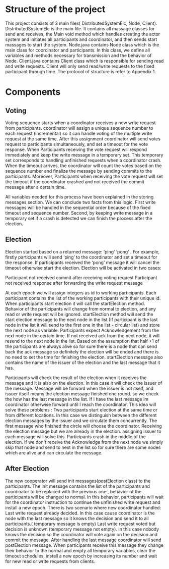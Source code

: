 # Structure of the project

This project consists of 3 main files( DistributedSystemElc, Node, Client).
DistributedSystemElc is the main file. It contains all massage classes for send and receives, the Main void method which handles creating the actor system and initiates all participants and coordinator, and then sends start massages to start the system. 
Node.java contains Node class which is the main class for coordinator and participants. In this class, we define all variables and methods necessary for transmission and the behavior of Node.
Client.java contains Client class which is responsible for sending read and write requests. Client will only send read/write requests to the fixed participant through time.
The protocol of structure is refer to Appendix 1.

# Components
## Voting
Voting sequence starts when a coordinator receives a new write request from participants. coordinator will assign a unique sequence number to each request (incremental) so it can handle voting of the multiple write request at the same time. After this assignment coordinator will send votes request to participants simultaneously, and set a timeout for the vote response. When Participants receiving the vote request will respond immediately and keep the write message in a temporary set. This temporary set corresponds to handling unfinished requests when a coordinator crash. When the timeout arrives, the coordinator will count the votes based on the sequence number and finalize the message by sending commits to the participants. Moreover, Participants when receiving the vote request will set the timeout if the coordinator crashed and not received the commit message after a certain time.

All variables needed for this process have been explained in the storing messages section. We can conclude two facts from this logic. First write messages will be handled in the sequential order because of the fixed timeout and sequence number. Second, by keeping write message in a temporary set if a crash is detected we can finish the process after the election.
## Election
Election started based on a returned message: ‘ping’ ‘pong’ . For example, firstly participants will send ‘ping’ to the coordinator and set a timeout for the response. If participants received the ‘pong’ message it will cancel the timeout otherwise start the election. Election will be activated in two cases:

Participant not received commit after receiving voting request
Participant not received response after forwarding the write request message

At each epoch we will assign integers as id to working participants. Each participant contains the list of the working participants with their unique id. When participants start election it will call the startElection method. Behavior of the participants will change from normal to election, and any read or write request will be ignored. startElection method will send the start election message to the next node in the list (If participant is the last node in the list it will send to the first one in the list - circular list) and store the next node as variable. Participants expect Acknowledgement from the next node in the certain time. If not received ack from the next node, it will resend to the next node in the list. Based on the assumption that half +1 of the participants are always alive so for sure there is a node that can send back the ack message so definitely the election will be ended and there is no need to set the time for finishing the election. startElection message also contains the name of the issuer of the election and the last message that it has.

Participants will check the result of the election when it receives the message and it is also on the election. In this case it will check the issuer of the message. Message will be forward when the issuer is not itself, and issuer itself means the election message finished one round. so we check the how has the last message in the list. If I have the last message im coordinator otherwise forward until I reach the coordinator. This idea will solve these problems :
Two participants start election at the same time or from different locations.
In this case we distinguish between the different election messages by the issuer and we circulate them concurrently. The first message who finished the circle will choose the coordinator.
Receiving the election message but we are already in the election.
assigning issuer to each message will solve this.
Participants crash in the middle of the election.
If we don't receive the Acknowledge from the next node we simply skip that node and send to next in the list so for sure there are some nodes which are alive and can circulate the message.
## After Election
The new cooperator will send init messages(postElection class) to the participants. The init message contains the list of the participants and coordinator to be replaced with the previous one , behavior of the participants will be changed to normal. In this behavior, participants will wait for the coordinator instruction to continue the unfinished write request and install a new epoch.
There is two scenario where new coordinator handled:
Last write request already decided.
In this case cause coordinator is the node with the last message so it knows the decision and send it to all participants.( temporary message is empty)
Last write request voted but decision is unknown (temporary message not empty).
In this case nobody knows the decision so the coordinator will vote again on the decision and commit the message.
After handling the last message coordinator will send postElection message. When participants receive this message they change their behavior to the normal and empty all temporary variables, clear the timeout schedules, install a new epoch by increasing its number  and wait for new read or write requests from clients.

